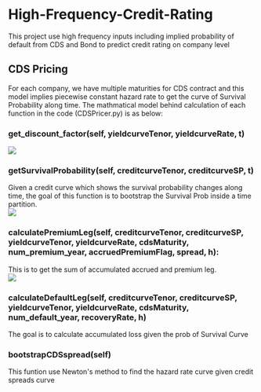 # High-Frequency-Credit-Rating

This project use high frequency inputs including implied probability of default from CDS and Bond to predict credit rating on company level

## CDS Pricing
For each company, we have multiple maturities for CDS contract and this model implies piecewise constant hazard rate to get the curve of Survival Probability along time. The mathmatical model behind calculation of each function in the code (CDSPricer.py) is as below:

### get_discount_factor(self, yieldcurveTenor, yieldcurveRate, t)
<img src="https://render.githubusercontent.com/render/math?math=Discount Factor = e^{-rt}">

### getSurvivalProbability(self, creditcurveTenor, creditcurveSP, t)
Given a credit curve which shows the survival probability changes along time, the goal of this function is to bootstrap the Survival Prob inside a time partition.<br/>
<img src="https://render.githubusercontent.com/render/math?math=ProbSurvival_{T} = ProbSurvival_{t}*e^{-hazard*(T-t)}">

### calculatePremiumLeg(self, creditcurveTenor, creditcurveSP, yieldcurveTenor, yieldcurveRate, cdsMaturity, num_premium_year, accruedPremiumFlag, spread, h):
This is to get the sum of accumulated accrued and premium leg. <br/>
<img src="https://render.githubusercontent.com/render/math?math=Premium = spread * (annuity %2B accruedPremium)">

### calculateDefaultLeg(self, creditcurveTenor, creditcurveSP, yieldcurveTenor, yieldcurveRate, cdsMaturity, num_default_year, recoveryRate, h)
The goal is to calculate accumulated loss given the prob of Survival Curve

### bootstrapCDSspread(self)
This funtion use Newton's method to find the hazard rate curve given credit spreads curve
